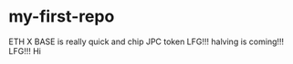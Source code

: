 # my-first-repo
ETH
X
BASE is really quick and chip
JPC token
LFG!!!
halving is coming!!!
LFG!!!
Hi

